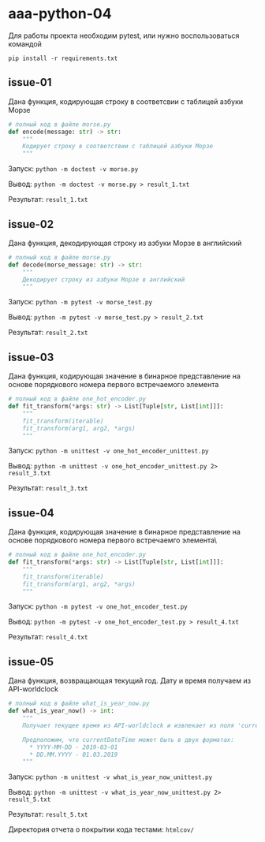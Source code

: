 # aaa-python-04

Для работы проекта необходим pytest, или нужно воспользоваться командой

`pip install -r requirements.txt`

## issue-01
Дана функция, кодирующая строку в соответсвии с таблицей азбуки Морзе

```python
# полный код в файле morse.py
def encode(message: str) -> str:
    """
    Кодирует строку в соответствии с таблицей азбуки Морзе
    """
```

Запуск: `python -m doctest -v morse.py`

Вывод: `python -m doctest -v morse.py > result_1.txt`

Результат: `result_1.txt`


## issue-02
Дана функция, декодирующая строку из азбуки Морзе в английский

```python
# полный код в файле morse.py
def decode(morse_message: str) -> str:
    """
    Декодирует строку из азбуки Морзе в английский
    """
```

Запуск: `python -m pytest -v morse_test.py`

Вывод: `python -m pytest -v morse_test.py > result_2.txt`

Результат: `result_2.txt`

## issue-03
Дана функция, кодирующая значение в бинарное представление на основе порядкового номера первого встречаемого элемента

```python
# полный код в файле one_hot_encoder.py
def fit_transform(*args: str) -> List[Tuple[str, List[int]]]:
    """
    fit_transform(iterable)
    fit_transform(arg1, arg2, *args)
    """
```


Запуск: `python -m unittest -v one_hot_encoder_unittest.py`

Вывод: `python -m unittest -v one_hot_encoder_unittest.py 2> result_3.txt`

Результат: `result_3.txt`

## issue-04
Дана функция, кодирующая значение в бинарное представление на основе порядкового номера первого встречаемго элемента\

```python
# полный код в файле one_hot_encoder.py
def fit_transform(*args: str) -> List[Tuple[str, List[int]]]:
    """
    fit_transform(iterable)
    fit_transform(arg1, arg2, *args)
    """
```

Запуск: `python -m pytest -v one_hot_encoder_test.py`

Вывод: `python -m pytest -v one_hot_encoder_test.py > result_4.txt`

Результат: `result_4.txt`

## issue-05
Дана функция, возвращающая текущий год. Дату и время получаем из API-worldclock

```python
# полный код в файле what_is_year_now.py
def what_is_year_now() -> int:
    """
    Получает текущее время из API-worldclock и извлекает из поля 'currentDateTime' год

    Предположим, что currentDateTime может быть в двух форматах:
      * YYYY-MM-DD - 2019-03-01
      * DD.MM.YYYY - 01.03.2019
    """
```

Запуск: `python -m unittest -v what_is_year_now_unittest.py`

Вывод: `python -m unittest -v what_is_year_now_unittest.py 2> result_5.txt`

Результат: `result_5.txt`

Директория отчета о покрытии кода тестами: `htmlcov/`
